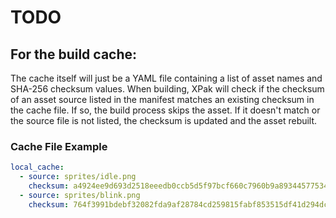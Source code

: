 # TODO

## For the build cache:

The cache itself will just be a YAML file containing a list of asset names and SHA-256 checksum values. When building,
XPak will check if
the checksum of an asset source listed in the manifest matches an existing checksum in the cache file. If so, the build
process skips the asset. If it doesn't match or the source file is not listed, the checksum is updated and the asset
rebuilt.

### Cache File Example

```yaml
local_cache:
  - source: sprites/idle.png
    checksum: a4924ee9d693d2518eeedb0ccb5d5f97bcf660c7960b9a89344577534180e4dd
  - source: sprites/blink.png
    checksum: 764f3991bdebf32082fda9af28784cd259815fabf853515df41d294dc0f21b59
```
